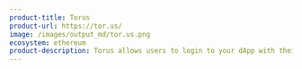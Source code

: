 ```yaml
---
product-title: Torus
product-url: https://tor.us/
image: /images/output_md/tor.us.png
ecosystem: ethereum
product-description: Torus allows users to login to your dApp with their OAuth accounts, Google and Facebook, to derive their private keys in a trustless manner.
---
```

